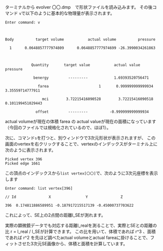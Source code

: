 ターミナルから
evolver 〇〇.dmp　で形状ファイルを読み込みます。
その後コマンド `v`で以下のように基本的な物理量が表示されます。

    Enter command: v
    
    
    
    Body          target volume           actual volume          pressure
    
      1      0.0648857777974809      0.0648857777974699 -26.3990034261863
    
    
    
                Quantity       target value           actual value                 pressure
    
                 benergy         ---------            1.69393520756471
    
                   farea                       1       0.999999999999934   3.35559714777911
    
                     mci        3.72215416090528        3.72215416090518  0.101199451029443
    
                  offset         ---------          -0.999999999999934


actual volumeが現在の体積
farea の actual valueが現在の面積になっています（今回のファイルでは規格化されているので、ほぼ1）。

次に、コマンド`s`を打つと、別ウィンドウで3次元形状が表示されますが、
この画面のvertexを右クリックすることで、vertexのインデックスがターミナル上に次のように表示されます。

    Picked vertex 396
    Picked edge 1661


この頂点のインデックスから`list vertex[〇〇]`で、次のように3次元座標を表示します

    Enter command: list vertex[396]        
    
    // Id               X                Y               Z
    
    396  0.174811886589951 -0.187917215517139 -0.45000737703622


これによって、SE上の2点間の距離l_SEが測れます。

実際の顕微鏡データでも対応する距離l_realを測ることで、実際とSEとの距離の比 r = l_real / l_SEが計算できます。
この比を用いて、体積であれば r^3 、面積であれば r^2 を先ほど調べたactual volumeとactual fareaに掛けることで、フィットさせた3次元SE画像から、体積と面積を計算しています。